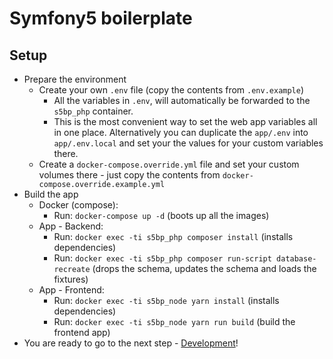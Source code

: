 # Symfony5 boilerplate

## Setup

* Prepare the environment
  * Create your own `.env` file (copy the contents from `.env.example`)
    * All the variables in `.env`, will automatically be forwarded to the `s5bp_php` container.
    * This is the most convenient way to set the web app variables all in one place. Alternatively you can duplicate the `app/.env` into `app/.env.local` and set your the values for your custom variables there.
  * Create a `docker-compose.override.yml` file and set your custom volumes there - just copy the contents from `docker-compose.override.example.yml`
* Build the app
  * Docker (compose):
    * Run: `docker-compose up -d` (boots up all the images)
  * App - Backend:
    * Run: `docker exec -ti s5bp_php composer install` (installs dependencies)
    * Run: `docker exec -ti s5bp_php composer run-script database-recreate` (drops the schema, updates the schema and loads the fixtures)
  * App - Frontend:
    * Run: `docker exec -ti s5bp_node yarn install` (installs dependencies)
    * Run: `docker exec -ti s5bp_node yarn run build` (build the frontend app)
* You are ready to go to the next step - [Development](development.md)!
